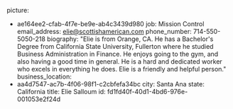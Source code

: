 picture:
  - ae164ee2-cfab-4f7e-be9e-ab4c3439d980
job: Mission Control
email_address: elie@scottishamerican.com
phone_number: 714-550-5050-218
biography: "Elie is from Orange, CA. He has a Bachelor's Degree from California State University, Fullerton where he studied Business Administration in Finance. He enjoys going to the gym, and also having a good time in general. He is a hard and dedicated worker who excels in everything he does. Elie is a friendly and helpful person."
business_location:
  - aa4d7547-ac7b-4f06-98f1-c2cbfefa34bc
city: Santa Ana
state: California
title: Elie Salloum
id: fd1fd40f-40d1-4bd6-976e-001053e2f24d
